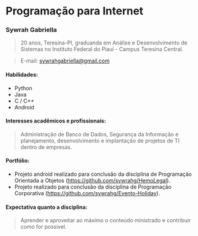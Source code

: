 # Programação para Internet
### Sywrah Gabriella
>20 anos, Teresina-PI, graduanda em Análise e Desenvolvimento de Sistemas no Instituto Federal do Piauí - Campus Teresina Central.

>E-mail: sywrahgabriella@gmail.com


#### Habilidades:
* Python
* Java
* C / C++
* Android

#### Interesses acadêmicos e profissionais:
>Administração de Banco de Dados, Segurança da Informação e planejamento, desenvolvimento e implantação de projetos de TI dentro de empresas. 

#### Portfólio:
* Projeto android realizado para conclusão da disciplina de Programação Orientada a Objetos (https://github.com/sywrahg/HemoLegal).
* Projeto realizado para conclusão da disciplina de Programação Corporativa (https://github.com/sywrahg/Evento-Holiday).

#### Expectativa quanto a disciplina:
>Aprender e aproveitar ao máximo o conteúdo ministrado e contribuir como for possível.
